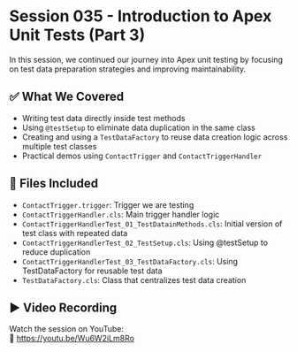# Session 035 - Introduction to Apex Unit Tests (Part 3)

In this session, we continued our journey into Apex unit testing by focusing on test data preparation strategies and improving maintainability.

## ✅ What We Covered

- Writing test data directly inside test methods  
- Using `@testSetup` to eliminate data duplication in the same class  
- Creating and using a `TestDataFactory` to reuse data creation logic across multiple test classes  
- Practical demos using `ContactTrigger` and `ContactTriggerHandler`

## 📂 Files Included
- `ContactTrigger.trigger`: Trigger we are testing  
- `ContactTriggerHandler.cls`: Main trigger handler logic  
- `ContactTriggerHandlerTest_01_TestDatainMethods.cls`: Initial version of test class with repeated data  
- `ContactTriggerHandlerTest_02_TestSetup.cls`: Using @testSetup to reduce duplication  
- `ContactTriggerHandlerTest_03_TestDataFactory.cls`: Using TestDataFactory for reusable test data  
- `TestDataFactory.cls`: Class that centralizes test data creation

## ▶️ Video Recording
Watch the session on YouTube:  
🔗 https://youtu.be/Wu6W2iLm8Ro
